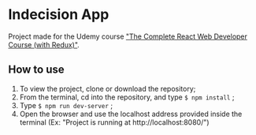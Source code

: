 # Indecision App

Project made for the Udemy course ["The Complete React Web Developer Course (with Redux)"](https://www.udemy.com/react-2nd-edition/).

## How to use

1. To view the project, clone or download the repository;
2. From the terminal, cd into the repository, and type `$ npm install` ;
3. Type `$ npm run dev-server` ;
4. Open the browser and use the localhost address provided inside the terminal (Ex: "Project is running at http://localhost:8080/")
